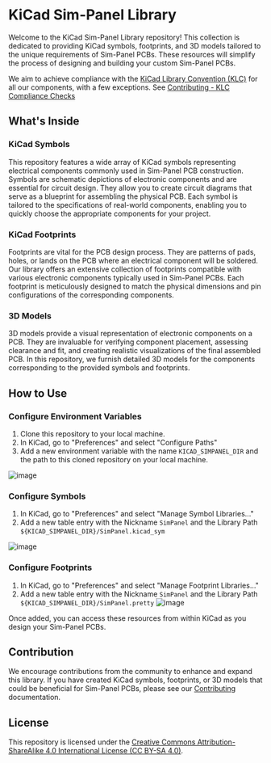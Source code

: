 # KiCad Sim-Panel Library

Welcome to the KiCad Sim-Panel Library repository! This collection is dedicated to providing KiCad symbols, footprints, and 3D models tailored to the unique requirements of Sim-Panel PCBs. These resources will simplify the process of designing and building your custom Sim-Panel PCBs.

We aim to achieve compliance with the [KiCad Library Convention (KLC)](https://klc.kicad.org/) for all our components, with a few exceptions. See [Contributing - KLC Compliance Checks](CONTRIBUTING.md#klc-compliance-checks)

## What's Inside

### KiCad Symbols

This repository features a wide array of KiCad symbols representing electrical components commonly used in Sim-Panel PCB construction. Symbols are schematic depictions of electronic components and are essential for circuit design. They allow you to create circuit diagrams that serve as a blueprint for assembling the physical PCB. Each symbol is tailored to the specifications of real-world components, enabling you to quickly choose the appropriate components for your project.

### KiCad Footprints

Footprints are vital for the PCB design process. They are patterns of pads, holes, or lands on the PCB where an electrical component will be soldered. Our library offers an extensive collection of footprints compatible with various electronic components typically used in Sim-Panel PCBs. Each footprint is meticulously designed to match the physical dimensions and pin configurations of the corresponding components.

### 3D Models

3D models provide a visual representation of electronic components on a PCB. They are invaluable for verifying component placement, assessing clearance and fit, and creating realistic visualizations of the final assembled PCB. In this repository, we furnish detailed 3D models for the components corresponding to the provided symbols and footprints.

## How to Use

### Configure Environment Variables

1. Clone this repository to your local machine.
2. In KiCad, go to "Preferences" and select "Configure Paths"
3. Add a new environment variable with the name `KICAD_SIMPANEL_DIR` and the path to this cloned repository on your local machine.

![image](https://github.com/ssewell/kicad-sim-panel-components/assets/2242776/022251e2-1752-44ad-8d4b-ee7600452a1f)

### Configure Symbols

1. In KiCad, go to "Preferences" and select "Manage Symbol Libraries..."
2. Add a new table entry with the Nickname `SimPanel` and the Library Path `${KICAD_SIMPANEL_DIR}/SimPanel.kicad_sym`

![image](https://github.com/ssewell/kicad-sim-panel-components/assets/2242776/fd8bc72e-2a8e-4e66-960a-6bbab8f1458d)

### Configure Footprints

1. In KiCad, go to "Preferences" and select "Manage Footprint Libraries..."
2. Add a new table entry with the Nickname `SimPanel` and the Library Path `${KICAD_SIMPANEL_DIR}/SimPanel.pretty`
   ![image](https://github.com/ssewell/kicad-sim-panel-components/assets/2242776/39850925-3402-4985-887c-303fcb2e6237)

Once added, you can access these resources from within KiCad as you design your Sim-Panel PCBs.

## Contribution

We encourage contributions from the community to enhance and expand this library. If you have created KiCad symbols, footprints, or 3D models that could be beneficial for Sim-Panel PCBs, please see our [Contributing](CONTRIBUTING.md) documentation.

## License

This repository is licensed under the [Creative Commons Attribution-ShareAlike 4.0 International License (CC BY-SA 4.0)](https://creativecommons.org/licenses/by-sa/4.0/).
